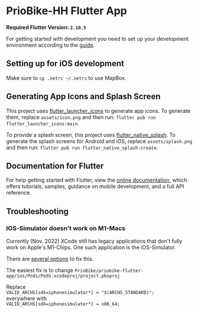 # PrioBike-HH Flutter App

**Required Flutter Version: `2.10.5`**

For getting started with development you need to set up your development environment according to the [guide](https://docs.flutter.dev/get-started/install).

## Setting up for iOS development

Make sure to `cp .netrc ~/.netrc` to use MapBox.

## Generating App Icons and Splash Screen

This project uses [flutter_launcher_icons](https://pub.dev/packages/flutter_launcher_icons) to generate app icons. To generate them, replace `assets/icon.png` and then run: `flutter pub run flutter_launcher_icons:main`.

To provide a splash screen, this project uses [flutter_native_splash](https://pub.dev/packages/flutter_native_splash). To generate the splash screens for Android and iOS, replace `assets/splash.png` and then run: `flutter pub run flutter_native_splash:create`.

## Documentation for Flutter

For help getting started with Flutter, view the
[online documentation](https://flutter.dev/docs), which offers tutorials,
samples, guidance on mobile development, and a full API reference.

## Troubleshooting

### IOS-Simulator doesn't work on M1-Macs
Currently (Nov. 2022) XCode still has legacy applications that don't fully work on Apple's M1-Chips. One such application is the iOS-Simulator. 

There are [several options](https://blog.sudeium.com/2021/06/18/build-for-x86-simulator-on-apple-silicon-macs/) to fix this.

The easiest fix is to change `PrioBike/priobike-flutter-app/ios/Pods/Pods.xcodeproj/project.pbxproj`

Replace <br> `VALID_ARCHS[sdk=iphonesimulator*] = "$(ARCHS_STANDARD)";` <br> everywhere with <br>
`VALID_ARCHS[sdk=iphonesimulator*] = x86_64;`

